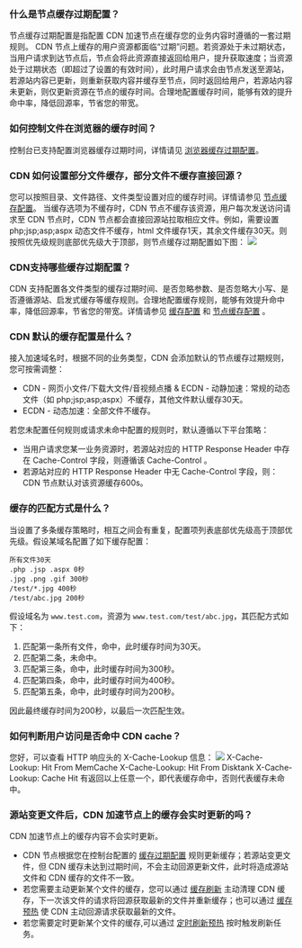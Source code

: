 


[](id:q1)
### 什么是节点缓存过期配置？
节点缓存过期配置是指配置 CDN 加速节点在缓存您的业务内容时遵循的一套过期规则。
CDN 节点上缓存的用户资源都面临“过期”问题。若资源处于未过期状态，当用户请求到达节点后，节点会将此资源直接返回给用户，提升获取速度；当资源处于过期状态（即超过了设置的有效时间），此时用户请求会由节点发送至源站，若源站内容已更新，则重新获取内容并缓存至节点，同时返回给用户，若源站内容未更新，则仅更新资源在节点的缓存时间。合理地配置缓存时间，能够有效的提升命中率，降低回源率，节省您的带宽。


[](id:q2)
### 如何控制文件在浏览器的缓存时间？
控制台已支持配置浏览器缓存过期时间，详情请见 [浏览器缓存过期配置](https://cloud.tencent.com/document/product/228/50114)。

[](id:q3)
### CDN 如何设置部分文件缓存，部分文件不缓存直接回源？
您可以按照目录、文件路径、文件类型设置对应的缓存时间。详情请参见 [节点缓存配置](https://cloud.tencent.com/document/product/228/47672)。
当缓存选项为不缓存时，CDN 节点不缓存该资源，用户每次发送访问请求至 CDN 节点时，CDN 节点都会直接回源站拉取相应文件。例如，需要设置 php;jsp;asp;aspx 动态文件不缓存，html 文件缓存1天，其余文件缓存30天。则按照优先级规则底部优先级大于顶部，则节点缓存过期配置如下图：
![](https://qcloudimg.tencent-cloud.cn/raw/ab812342c5618d85122d6363193ceaee.png)

[](id:q4)
### CDN支持哪些缓存过期配置？
CDN 支持配置各文件类型的缓存过期时间、是否忽略参数、是否忽略大小写、是否遵循源站、启发式缓存等缓存规则。合理地配置缓存规则，能够有效提升命中率，降低回源率，节省您的带宽。详情请参见 [缓存配置](https://cloud.tencent.com/document/product/228/41534) 和 [节点缓存配置](https://cloud.tencent.com/document/product/228/47672) 。

[](id:q5)
### CDN 默认的缓存配置是什么？
接入加速域名时，根据不同的业务类型，CDN 会添加默认的节点缓存过期规则，您可按需调整：
- CDN - 网页小文件/下载大文件/音视频点播 & ECDN - 动静加速：常规的动态文件（如 php;jsp;asp;aspx）不缓存，其他文件默认缓存30天。
- ECDN - 动态加速：全部文件不缓存。

若您未配置任何规则或请求未命中配置的规则时，默认遵循以下平台策略：
- 当用户请求您某一业务资源时，若源站对应的 HTTP Response Header 中存在 Cache-Control 字段，则遵循该 Cache-Control 。
- 若源站对应的 HTTP Response Header 中无 Cache-Control 字段，则：CDN 节点默认对该资源缓存600s。

[](id:q6)
### 缓存的匹配方式是什么？
当设置了多条缓存策略时，相互之间会有重复，配置项列表底部优先级高于顶部优先级。假设某域名配置了如下缓存配置：
```
所有文件30天
.php .jsp .aspx 0秒
.jpg .png .gif 300秒
/test/*.jpg 400秒
/test/abc.jpg 200秒
```

假设域名为 `www.test.com`，资源为 `www.test.com/test/abc.jpg`，其匹配方式如下：
1. 匹配第一条所有文件，命中，此时缓存时间为30天。
2. 匹配第二条，未命中。
3. 匹配第三条，命中，此时缓存时间为300秒。
4. 匹配第四条，命中，此时缓存时间为400秒。
5. 匹配第五条，命中，此时缓存时间为200秒。

因此最终缓存时间为200秒，以最后一次匹配生效。


### 如何判断用户访问是否命中 CDN cache？
您好，可以查看 HTTP 响应头的 X-Cache-Lookup 信息：
![](https://qcloudimg.tencent-cloud.cn/raw/4c8b8e2954bacadd520c94e6fa4aff31.png)
X-Cache-Lookup: Hit From MemCache
X-Cache-Lookup: Hit From Disktank
X-Cache-Lookup: Cache Hit
有返回以上任意一个，即代表缓存命中，否则代表缓存未命中。

### 源站变更文件后，CDN 加速节点上的缓存会实时更新的吗？
CDN 加速节点上的缓存内容不会实时更新。
- CDN 节点根据您在控制台配置的 [缓存过期配置](https://cloud.tencent.com/document/product/228/41540#.E9.85.8D.E7.BD.AE.E6.8C.87.E5.8D.97) 规则更新缓存；若源站变更文件，但 CDN 缓存未达到过期时间，不会主动回源更新文件，此时将造成源站文件和 CDN 缓存的文件不一致。
-  若您需要主动更新某个文件的缓存，您可以通过 [缓存刷新](https://cloud.tencent.com/document/product/228/6299) 主动清理 CDN 缓存，下一次该文件的请求将回源获取最新的文件并重新缓存；也可以通过 [缓存预热](https://cloud.tencent.com/document/product/228/40273) 使 CDN 主动回源请求获取最新的文件。
- 若您需要定时更新某个文件的缓存,可以通过 [定时刷新预热](https://cloud.tencent.com/document/product/228/56431) 按时触发刷新任务。
